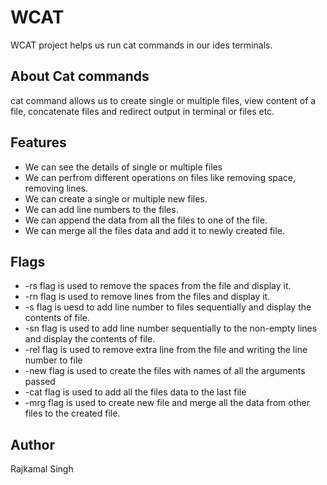 # WCAT
WCAT project helps us run cat commands in our ides terminals.
## About Cat commands
  cat command allows us to create single or multiple files, view content of a file, concatenate files and redirect output in terminal or files etc.
## Features

- We can see the details of single or multiple files
- We can perfrom different operations on files like removing space, removing lines.
- We can create a single or multiple new files.
- We can add line numbers to the files.
- We can append the data from all the files to one of the file.
- We can merge all the files data and add it to newly created file.




## Flags 
- -rs flag is used to remove the spaces from the file and display it.
- -rn flag is used to remove lines from the files and display it.
- -s flag is uesd to add line number to files sequentially and display the contents of file.
- -sn flag is used to add line number sequentially to the non-empty lines and display the contents of file.
- -rel flag is used to remove extra line from the file and writing the line number to file
-  -new flag is used to create the files with names of all the arguments passed
-  -cat flag is used to add all the files data to the last file 
-  -mrg flag is used to create new file and merge all the data from other files to the created file.
## Author

Rajkamal Singh

